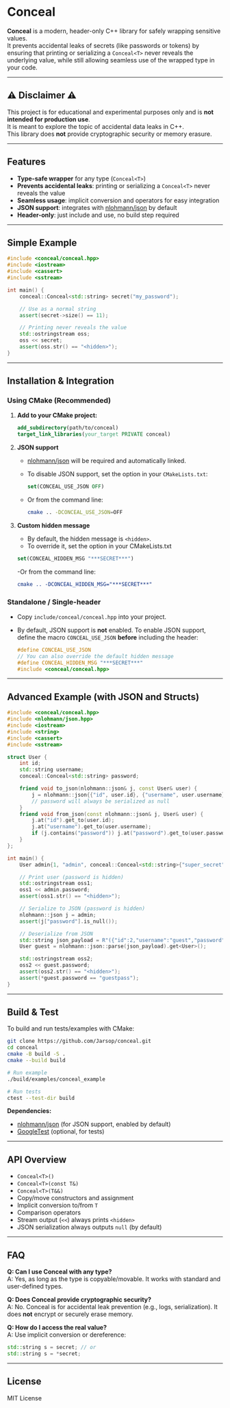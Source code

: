 # Conceal

**Conceal** is a modern, header-only C++ library for safely wrapping sensitive values.  
It prevents accidental leaks of secrets (like passwords or tokens) by ensuring that printing or serializing a `Conceal<T>` never reveals the underlying value, while still allowing seamless use of the wrapped type in your code.

---

## :warning: Disclaimer :warning:

This project is for educational and experimental purposes only and is **not intended for production use**.  
It is meant to explore the topic of accidental data leaks in C++.  
This library does **not** provide cryptographic security or memory erasure.

---

## Features

- **Type-safe wrapper** for any type (`Conceal<T>`)
- **Prevents accidental leaks**: printing or serializing a `Conceal<T>` never reveals the value
- **Seamless usage**: implicit conversion and operators for easy integration
- **JSON support**: integrates with [nlohmann/json](https://github.com/nlohmann/json) by default
- **Header-only**: just include and use, no build step required

---

## Simple Example

```cpp
#include <conceal/conceal.hpp>
#include <iostream>
#include <cassert>
#include <sstream>

int main() {
    conceal::Conceal<std::string> secret("my_password");

    // Use as a normal string
    assert(secret->size() == 11);

    // Printing never reveals the value
    std::ostringstream oss;
    oss << secret;
    assert(oss.str() == "<hidden>");
}
```

---

## Installation & Integration

### Using CMake (Recommended)

1. **Add to your CMake project:**

   ```cmake
   add_subdirectory(path/to/conceal)
   target_link_libraries(your_target PRIVATE conceal)
   ```

2. **JSON support**

   - [nlohmann/json](https://github.com/nlohmann/json) will be required and automatically linked.
   - To disable JSON support, set the option in your `CMakeLists.txt`:

     ```cmake
     set(CONCEAL_USE_JSON OFF)
     ```

   - Or from the command line:

     ```sh
     cmake .. -DCONCEAL_USE_JSON=OFF
     ```

3. **Custom hidden message**

   - By default, the hidden message is `<hidden>`.
   - To override it, set the option in your CMakeLists.txt

   ```cmake
   set(CONCEAL_HIDDEN_MSG "***SECRET***")
   ```

   -Or from the command line:

   ```cmake
   cmake .. -DCONCEAL_HIDDEN_MSG="***SECRET***"
   ```

### Standalone / Single-header

- Copy `include/conceal/conceal.hpp` into your project.
- By default, JSON support is **not** enabled. To enable JSON support, define the macro `CONCEAL_USE_JSON` **before** including the header:

  ```cpp
  #define CONCEAL_USE_JSON
  // You can also override the default hidden message
  #define CONCEAL_HIDDEN_MSG "***SECRET***"
  #include <conceal/conceal.hpp>
  ```

---

## Advanced Example (with JSON and Structs)

```cpp
#include <conceal/conceal.hpp>
#include <nlohmann/json.hpp>
#include <iostream>
#include <string>
#include <cassert>
#include <sstream>

struct User {
    int id;
    std::string username;
    conceal::Conceal<std::string> password;

    friend void to_json(nlohmann::json& j, const User& user) {
        j = nlohmann::json{{"id", user.id}, {"username", user.username}, {"password", user.password}};
        // password will always be serialized as null
    }
    friend void from_json(const nlohmann::json& j, User& user) {
        j.at("id").get_to(user.id);
        j.at("username").get_to(user.username);
        if (j.contains("password")) j.at("password").get_to(user.password);
    }
};

int main() {
    User admin{1, "admin", conceal::Conceal<std::string>{"super_secret"}};

    // Print user (password is hidden)
    std::ostringstream oss1;
    oss1 << admin.password;
    assert(oss1.str() == "<hidden>");

    // Serialize to JSON (password is hidden)
    nlohmann::json j = admin;
    assert(j["password"].is_null());

    // Deserialize from JSON
    std::string json_payload = R"({"id":2,"username":"guest","password":"guestpass"})";
    User guest = nlohmann::json::parse(json_payload).get<User>();

    std::ostringstream oss2;
    oss2 << guest.password;
    assert(oss2.str() == "<hidden>");
    assert(*guest.password == "guestpass");
}
```

---

## Build & Test

To build and run tests/examples with CMake:

```sh
git clone https://github.com/Jarsop/conceal.git
cd conceal
cmake -B build -S .
cmake --build build

# Run example
./build/examples/conceal_example

# Run tests
ctest --test-dir build
```

**Dependencies:**

- [nlohmann/json](https://github.com/nlohmann/json) (for JSON support, enabled by default)
- [GoogleTest](https://github.com/google/googletest) (optional, for tests)

---

## API Overview

- `Conceal<T>()`
- `Conceal<T>(const T&)`
- `Conceal<T>(T&&)`
- Copy/move constructors and assignment
- Implicit conversion to/from `T`
- Comparison operators
- Stream output (`<<`) always prints `<hidden>`
- JSON serialization always outputs `null` (by default)

---

## FAQ

**Q: Can I use Conceal with any type?**  
A: Yes, as long as the type is copyable/movable. It works with standard and user-defined types.

**Q: Does Conceal provide cryptographic security?**  
A: No. Conceal is for accidental leak prevention (e.g., logs, serialization). It does **not** encrypt or securely erase memory.

**Q: How do I access the real value?**  
A: Use implicit conversion or dereference:

```cpp
std::string s = secret; // or
std::string s = *secret;
```

---

## License

MIT License
